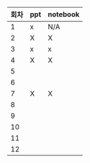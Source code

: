 | 회차 | ppt | notebook |
|------|-----|----------|
|1|x|N/A|
|2|X|X|
|3|x|x|
|4|X|X|
|5| | |
|6| | |
|7|X|X|
|8| | |
|9| | |
|10| | |
|11| | |
|12| | |


